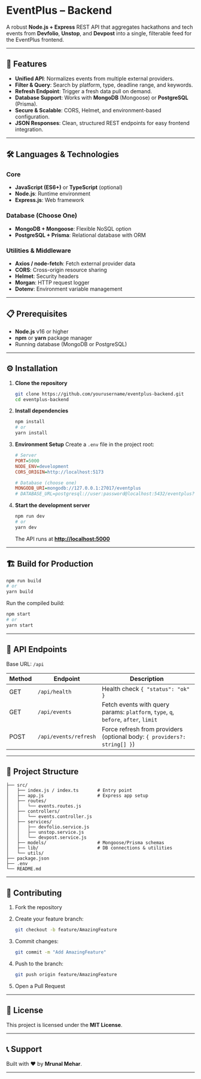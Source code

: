 # **EventPlus – Backend**

A robust **Node.js + Express** REST API that aggregates hackathons and tech events from **Devfolio**, **Unstop**, and **Devpost** into a single, filterable feed for the EventPlus frontend.

---

## 🚀 Features

* **Unified API**: Normalizes events from multiple external providers.
* **Filter & Query**: Search by platform, type, deadline range, and keywords.
* **Refresh Endpoint**: Trigger a fresh data pull on demand.
* **Database Support**: Works with **MongoDB** (Mongoose) or **PostgreSQL** (Prisma).
* **Secure & Scalable**: CORS, Helmet, and environment-based configuration.
* **JSON Responses**: Clean, structured REST endpoints for easy frontend integration.

---

## 🛠️ Languages & Technologies

### Core

* **JavaScript (ES6+)** or **TypeScript** (optional)
* **Node.js**: Runtime environment
* **Express.js**: Web framework

### Database (Choose One)

* **MongoDB + Mongoose**: Flexible NoSQL option
* **PostgreSQL + Prisma**: Relational database with ORM

### Utilities & Middleware

* **Axios / node-fetch**: Fetch external provider data
* **CORS**: Cross-origin resource sharing
* **Helmet**: Security headers
* **Morgan**: HTTP request logger
* **Dotenv**: Environment variable management

---

## 📋 Prerequisites

* **Node.js** v16 or higher
* **npm** or **yarn** package manager
* Running database (MongoDB or PostgreSQL)

---

## ⚙️ Installation

1. **Clone the repository**

   ```bash
   git clone https://github.com/yourusername/eventplus-backend.git
   cd eventplus-backend
   ```

2. **Install dependencies**

   ```bash
   npm install
   # or
   yarn install
   ```

3. **Environment Setup**
   Create a `.env` file in the project root:

   ```ini
   # Server
   PORT=5000
   NODE_ENV=development
   CORS_ORIGIN=http://localhost:5173

   # Database (choose one)
   MONGODB_URI=mongodb://127.0.0.1:27017/eventplus
   # DATABASE_URL=postgresql://user:password@localhost:5432/eventplus?schema=public
   ```

4. **Start the development server**

   ```bash
   npm run dev
   # or
   yarn dev
   ```

   The API runs at **[http://localhost:5000](http://localhost:5000)**

---

## 🏗️ Build for Production

```bash
npm run build
# or
yarn build
```

Run the compiled build:

```bash
npm start
# or
yarn start
```

---

## 🔗 API Endpoints

Base URL: `/api`

| Method | Endpoint              | Description                                                                         |
| ------ | --------------------- | ----------------------------------------------------------------------------------- |
| GET    | `/api/health`         | Health check `{ "status": "ok" }`                                                   |
| GET    | `/api/events`         | Fetch events with query params: `platform`, `type`, `q`, `before`, `after`, `limit` |
| POST   | `/api/events/refresh` | Force refresh from providers (optional body: `{ providers?: string[] }`)            |

---

## 📁 Project Structure

```
├── src/
│   ├── index.js / index.ts       # Entry point
│   ├── app.js                    # Express app setup
│   ├── routes/
│   │   └── events.routes.js
│   ├── controllers/
│   │   └── events.controller.js
│   ├── services/
│   │   ├── devfolio.service.js
│   │   ├── unstop.service.js
│   │   └── devpost.service.js
│   ├── models/                   # Mongoose/Prisma schemas
│   ├── lib/                      # DB connections & utilities
│   └── utils/
├── package.json
├── .env
└── README.md
```

---

## 🤝 Contributing

1. Fork the repository
2. Create your feature branch:

   ```bash
   git checkout -b feature/AmazingFeature
   ```
3. Commit changes:

   ```bash
   git commit -m "Add AmazingFeature"
   ```
4. Push to the branch:

   ```bash
   git push origin feature/AmazingFeature
   ```
5. Open a Pull Request

---

## 📄 License

This project is licensed under the **MIT License**.

---

## 📞 Support
Built with ❤️ by **Mrunal Mehar**.

---
